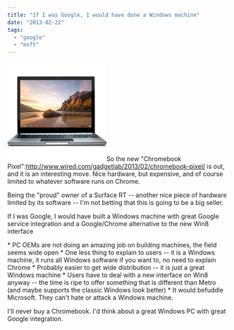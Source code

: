```yaml
---
title: "If I was Google, I would have done a Windows machine"
date: "2013-02-22"
tags: 
  - "google"
  - "msft"
---
```


[![pixel](images/pixel.jpg)](http://theludwigs.com/wp-content/uploads/2013/02/pixel.jpg)So the new "Chromebook Pixel":http://www.wired.com/gadgetlab/2013/02/chromebook-pixel/ is out, and it is an interesting move. Nice hardware, but expensive, and of course limited to whatever software runs on Chrome.

Being the "proud" owner of a Surface RT -- another nice piece of hardware limited by its software -- I'm not betting that this is going to be a big seller.

If I was Google, I would have built a Windows machine with great Google service integration and a Google/Chrome alternative to the new Win8 interface

\* PC OEMs are not doing an amazing job on building machines, the field seems wide open \* One less thing to explain to users -- it is a Windows machine, it runs all Windows software if you want to, no need to explain Chrome \* Probably easier to get wide distribution -- it is just a great Windows machine \* Users have to deal with a new interface on Win8 anyway -- the time is ripe to offer something that is different than Metro (and maybe supports the classic Windows look better) \* It would befuddle Microsoft. They can't hate or attack a Windows machine.

I'll never buy a Chromebook. I'd think about a great Windows PC with great Google integration.
